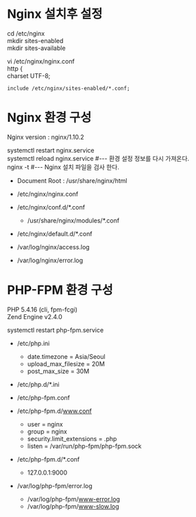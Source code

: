 # Nginx 설치후 설정
  
cd /etc/nginx  
mkdir sites-enabled  
mkdir sites-available  
  
vi /etc/nginx/nginx.conf  
    http {  
        charset UTF-8;  
  
    include /etc/nginx/sites-enabled/*.conf;

# Nginx 환경 구성

Nginx version : nginx/1.10.2

systemctl restart nginx.service  
systemctl reload nginx.service         #--- 환경 설정 정보를 다시 가져온다.  
nginx -t                               #--- Nginx 설치 파일을 검사 한다.  

* Document Root : /usr/share/nginx/html

* /etc/nginx/nginx.conf
* /etc/nginx/conf.d/*.conf
  * /usr/share/nginx/modules/*.conf
* /etc/nginx/default.d/*.conf

* /var/log/nginx/access.log
* /var/log/nginx/error.log

# PHP-FPM 환경 구성

PHP 5.4.16 (cli, fpm-fcgi)  
Zend Engine v2.4.0  

systemctl restart php-fpm.service

* /etc/php.ini
  * date.timezone = Asia/Seoul
  * upload_max_filesize = 20M
  * post_max_size = 30M
* /etc/php.d/*.ini
* /etc/php-fpm.conf
* /etc/php-fpm.d/www.conf
  * user = nginx
  * group = nginx
  * security.limit_extensions = .php
  * listen = /var/run/php-fpm/php-fpm.sock
* /etc/php-fpm.d/*.conf
  * 127.0.0.1:9000

* /var/log/php-fpm/error.log
  * /var/log/php-fpm/www-error.log
  * /var/log/php-fpm/www-slow.log

